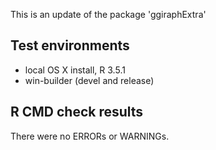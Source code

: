 This is an update of the package 'ggiraphExtra'

## Test environments
* local OS X install, R 3.5.1
* win-builder (devel and release)

## R CMD check results
There were no ERRORs or WARNINGs.

